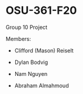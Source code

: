 # OSU-361-F20
Group 10 Project

Members:

- Clifford (Mason) Reiselt

- Dylan Bodvig

- Nam Nguyen

- Abraham Almahmoud
